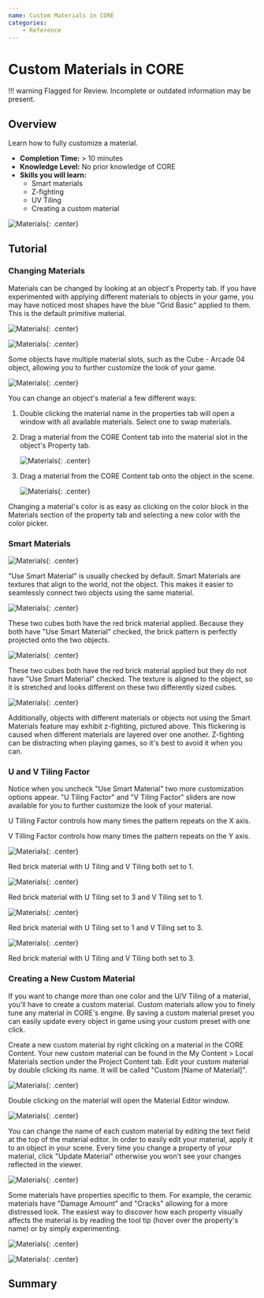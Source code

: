 ```yaml
---
name: Custom Materials in CORE
categories:
    - Reference
---
```


# Custom Materials in CORE

!!! warning
    Flagged for Review.
    Incomplete or outdated information may be present.

## Overview

Learn how to fully customize a material.

* **Completion Time:** > 10 minutes
* **Knowledge Level:** No prior knowledge of CORE
* **Skills you will learn:**
    * Smart materials
    * Z-fighting
    * UV Tiling
    * Creating a custom material

![Materials](../../img/Materials/image19.png "Materials Screenshot"){: .center}

## Tutorial

### Changing Materials

Materials can be changed by looking at an object's Property tab. If you have experimented with applying different materials to objects in your game, you may have noticed most shapes have the blue "Grid Basic" applied to them. This is the default primitive material.

![Materials](../../img/Materials/image1.png "Materials Screenshot"){: .center}

![Materials](../../img/Materials/image5.png "Materials Screenshot"){: .center}

Some objects have multiple material slots, such as the Cube - Arcade 04 object, allowing you to further customize the look of your game.

![Materials](../../img/Materials/image13.png "Materials Screenshot"){: .center}

You can change an object's material a few different ways:

1. Double clicking the material name in the properties tab will open a window with all available materials. Select one to swap materials.

2. Drag a material from the CORE Content tab into the material slot in the object's Property tab.

    ![Materials](../../img/Materials/image15.png "Materials Screenshot"){: .center}

3. Drag a material from the CORE Content tab onto the object in the scene.

    ![Materials](../../img/Materials/image18.png "Materials Screenshot"){: .center}

Changing a material's color is as easy as clicking on the color block in the Materials section of the property tab and selecting a new color with the color picker.

### Smart Materials

![Materials](../../img/Materials/image16.png "Materials Screenshot"){: .center}

"Use Smart Material" is usually checked by default. Smart Materials are textures that align to the world, not the object. This makes it easier to seamlessly connect two objects using the same material.

![Materials](../../img/Materials/image10.png "Materials Screenshot"){: .center}

These two cubes both have the red brick material applied. Because they both have "Use Smart Material" checked, the brick pattern is perfectly projected onto the two objects.

![Materials](../../img/Materials/image11.png "Materials Screenshot"){: .center}

These two cubes both have the red brick material applied but they do not have "Use Smart Material" checked. The texture is aligned to the object, so it is stretched and looks different on these two differently sized cubes.

![Materials](../../img/Materials/image14.gif "Materials Screenshot"){: .center}

Additionally, objects with different materials or objects not using the Smart Materials feature may exhibit z-fighting, pictured above. This flickering is caused when different materials are layered over one another. Z-fighting can be distracting when playing games, so it's best to avoid it when you can.

### U and V Tiling Factor

Notice when you uncheck "Use Smart Material" two more customization options appear. "U Tiling Factor" and "V Tiling Factor" sliders are now available for you to further customize the look of your material.

U Tilling Factor controls how many times the pattern repeats on the X axis.

V Tilling Factor controls how many times the pattern repeats on the Y axis.

![Materials](../../img/Materials/image7.png "Materials Screenshot"){: .center}

Red brick material with U Tiling and V Tiling both set to 1.

![Materials](../../img/Materials/image8.png "Materials Screenshot"){: .center}

Red brick material with U Tiling set to 3 and V Tiling set to 1.

![Materials](../../img/Materials/image3.png "Materials Screenshot"){: .center}

Red brick material with U Tiling set to 1 and V Tiling set to 3.

![Materials](../../img/Materials/image12.png "Materials Screenshot"){: .center}

Red brick material with U Tiling and V Tiling both set to 3.

### Creating a New Custom Material

If you want to change more than one color and the U/V Tiling of a material, you'll have to create a custom material. Custom materials allow you to finely tune any material in CORE's engine. By saving a custom material preset you can easily update every object in game using your custom preset with one click.

Create a new custom material by right clicking on a material in the CORE Content. Your new custom material can be found in the My Content > Local Materials section under the Project Content tab. Edit your custom material by double clicking its name. It will be called "Custom [Name of Material]".

![Materials](../../img/Materials/image17.png "Materials Screenshot"){: .center}

Double clicking on the material will open the Material Editor window.

![Materials](../../img/Materials/image2.png "Materials Screenshot"){: .center}

You can change the name of each custom material by editing the text field at the top of the material editor. In order to easily edit your material, apply it to an object in your scene. Every time you change a property of your material, click "Update Material" otherwise you won't see your changes reflected in the viewer.

![Materials](../../img/Materials/image9.png "Materials Screenshot"){: .center}

Some materials have properties specific to them. For example, the ceramic materials have "Damage Amount" and "Cracks" allowing for a more distressed look. The easiest way to discover how each property visually affects the material is by reading the tool tip (hover over the property's name) or by simply experimenting.

![Materials](../../img/Materials/image6.png "Materials Screenshot"){: .center}

![Materials](../../img/Materials/image4.png "Materials Screenshot"){: .center}

## Summary
